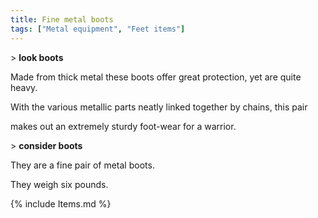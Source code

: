 ```yaml
---
title: Fine metal boots
tags: ["Metal equipment", "Feet items"]
---
```

\> **look boots**

Made from thick metal these boots offer great protection, yet are quite
heavy.

With the various metallic parts neatly linked together by chains, this
pair

makes out an extremely sturdy foot-wear for a warrior.

\> **consider boots**

They are a fine pair of metal boots.

They weigh six pounds.

{% include Items.md %}
